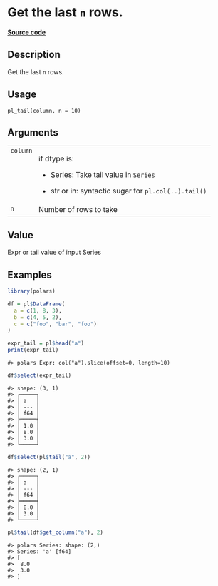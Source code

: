 

# Get the last <code>n</code> rows.

[**Source code**](https://github.com/pola-rs/r-polars/tree/8387e0a88c6889e6449b053999aada405c241066/R/functions__lazy.R#L272)

## Description

Get the last <code>n</code> rows.

## Usage

<pre><code class='language-R'>pl_tail(column, n = 10)
</code></pre>

## Arguments

<table>
<tr>
<td style="white-space: nowrap; font-family: monospace; vertical-align: top">
<code id="pl_tail_:_column">column</code>
</td>
<td>

if dtype is:

<ul>
<li>

Series: Take tail value in <code>Series</code>

</li>
<li>

str or in: syntactic sugar for
<code style="white-space: pre;">pl.col(..).tail()</code>

</li>
</ul>
</td>
</tr>
<tr>
<td style="white-space: nowrap; font-family: monospace; vertical-align: top">
<code id="pl_tail_:_n">n</code>
</td>
<td>
Number of rows to take
</td>
</tr>
</table>

## Value

Expr or tail value of input Series

## Examples

``` r
library(polars)

df = pl$DataFrame(
  a = c(1, 8, 3),
  b = c(4, 5, 2),
  c = c("foo", "bar", "foo")
)

expr_tail = pl$head("a")
print(expr_tail)
```

    #> polars Expr: col("a").slice(offset=0, length=10)

``` r
df$select(expr_tail)
```

    #> shape: (3, 1)
    #> ┌─────┐
    #> │ a   │
    #> │ --- │
    #> │ f64 │
    #> ╞═════╡
    #> │ 1.0 │
    #> │ 8.0 │
    #> │ 3.0 │
    #> └─────┘

``` r
df$select(pl$tail("a", 2))
```

    #> shape: (2, 1)
    #> ┌─────┐
    #> │ a   │
    #> │ --- │
    #> │ f64 │
    #> ╞═════╡
    #> │ 8.0 │
    #> │ 3.0 │
    #> └─────┘

``` r
pl$tail(df$get_column("a"), 2)
```

    #> polars Series: shape: (2,)
    #> Series: 'a' [f64]
    #> [
    #>  8.0
    #>  3.0
    #> ]
